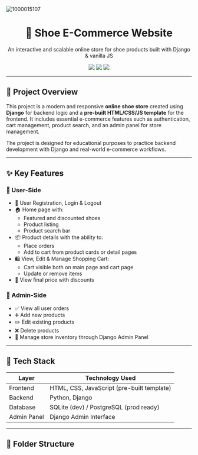 ![1000015107](https://github.com/user-attachments/assets/8eb706de-6a9b-496f-a196-4e6eb1f36d79)
<div align="center">
  <h1>👟 Shoe E-Commerce Website</h1>
  <p>An interactive and scalable online store for shoe products built with Django & vanilla JS</p>
  <img src="https://img.shields.io/badge/Backend-Django-blue?style=for-the-badge" />
  <img src="https://img.shields.io/badge/Frontend-HTML%20%7C%20CSS%20%7C%20JS-orange?style=for-the-badge" />
  <img src="https://img.shields.io/badge/Status-In%20Progress-yellow?style=for-the-badge" />
</div>

---

## 🚀 Project Overview

This project is a modern and responsive **online shoe store** created using **Django** for backend logic and a **pre-built HTML/CSS/JS template** for the frontend. It includes essential e-commerce features such as authentication, cart management, product search, and an admin panel for store management.

The project is designed for educational purposes to practice backend development with Django and real-world e-commerce workflows.

---

## ✨ Key Features

### 🛒 User-Side

- 🔐 User Registration, Login & Logout
- 🏠 Home page with:
  - Featured and discounted shoes
  - Product listing
  - Product search bar
- 📦 Product details with the ability to:
  - Place orders
  - Add to cart from product cards or detail pages
- 🛍 View, Edit & Manage Shopping Cart:
  - Cart visible both on main page and cart page
  - Update or remove items
- 💸 View final price with discounts

### 🔧 Admin-Side

- ✅ View all user orders
- ➕ Add new products
- ✏️ Edit existing products
- ❌ Delete products
- 🧾 Manage store inventory through Django Admin Panel

---

## 🧰 Tech Stack

| Layer       | Technology Used         |
|-------------|--------------------------|
| Frontend    | HTML, CSS, JavaScript (pre-built template) |
| Backend     | Python, Django           |
| Database    | SQLite (dev) / PostgreSQL (prod ready) |
| Admin Panel | Django Admin Interface   |

---

## 📂 Folder Structure
